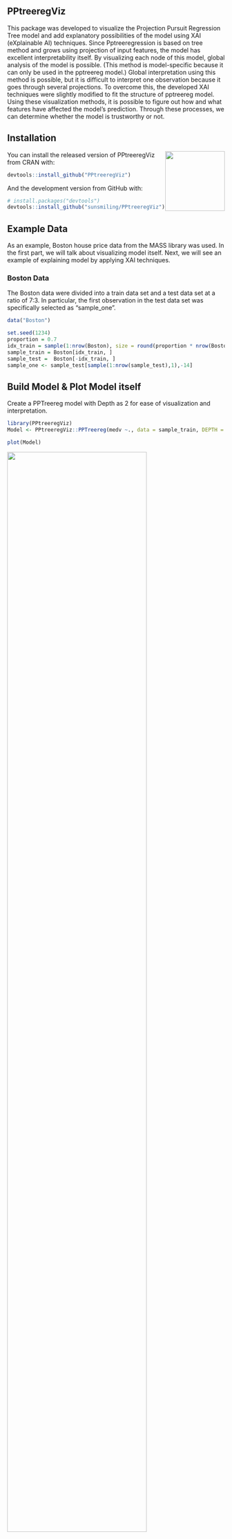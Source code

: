 
<!-- README.md is generated from README.Rmd. Please edit that file -->

## PPtreeregViz

<!-- badges: start -->
<!-- badges: end -->

This package was developed to visualize the Projection Pursuit
Regression Tree model
<a href="https://www.mdpi.com/2076-3417/11/21/9885/pdf"></a> and add
explanatory possibilities of the model using XAI (eXplainable AI)
techniques. Since Pptreeregression is based on tree method and grows
using projection of input features, the model has excellent
interpretability itself. By visualizing each node of this model, global
analysis of the model is possible. (This method is model-specific
because it can only be used in the pptreereg model.) Global
interpretation using this method is possible, but it is difficult to
interpret one observation because it goes through several projections.
To overcome this, the developed XAI techniques were slightly modified to
fit the structure of pptreereg model. Using these visualization methods,
it is possible to figure out how and what features have affected the
model’s prediction. Through these processes, we can determine whether
the model is trustworthy or not.

## Installation

<a href='https://github.com/sunsmiling/PPtreeregViz'><img src="man/figures/logo.png" align="right" height="138.5"/></a>

You can install the released version of PPtreeregViz from CRAN with:

``` r
devtools::install_github("PPtreeregViz")
```

And the development version from GitHub with:

``` r
# install.packages("devtools")
devtools::install_github("sunsmiling/PPtreeregViz")
```

## Example Data

As an example, Boston house price data from the MASS library was used.
In the first part, we will talk about visualizing model itself. Next, we
will see an example of explaining model by applying XAI techniques.

### Boston Data

The Boston data were divided into a train data set and a test data set
at a ratio of 7:3. In particular, the first observation in the test data
set was specifically selected as “sample_one”.

``` r
data("Boston")

set.seed(1234)
proportion = 0.7
idx_train = sample(1:nrow(Boston), size = round(proportion * nrow(Boston)))
sample_train = Boston[idx_train, ]
sample_test =  Boston[-idx_train, ]
sample_one <- sample_test[sample(1:nrow(sample_test),1),-14]
```

## Build Model & Plot Model itself

Create a PPTreereg model with Depth as 2 for ease of visualization and
interpretation.

``` r
library(PPtreeregViz)
Model <- PPtreeregViz::PPTreereg(medv ~., data = sample_train, DEPTH = 2)
```

``` r
plot(Model)
```

<img src="man/figures/README-unnamed-chunk-4-1.png" width="80%" />

    #> NULL

Through `pp_ggparty`, marginal predicted values and actual values are
drawn according to independent variables for each final node. In the
group with the lower 25% of house prices, lstat(lower status of the
population (percent)) had a wide range from 10 to 30, but in the group
with the top 25%, lstat had only values less than 15.

``` r
pp_ggparty(Model, "lstat", final.rule = 1)
```

<img src="man/figures/README-unnamed-chunk-5-1.png" width="80%" />

``` r
pp_ggparty(Model, "lstat", final.rule = 4)
```

<img src="man/figures/README-unnamed-chunk-6-1.png" width="80%" />

``` r
pp_ggparty(Model, "lstat", final.rule = 5)
```

<img src="man/figures/README-unnamed-chunk-7-1.png" width="80%" />

### variable importance plot

By using the combination of the regression coefficient values of the
projection values at each split node, the importance of the variables
for which the model was built can be calculated. `PPimportance`
calculate split node’s coefficients and can be drawn for each final
leaf. The blue bar represents the positive slope (effect), and the red
bar represents the negative slope.

Variables are sorted according to the overall size of each bar, so you
can know the variables that are considered important for each final node
sequentially.

``` r
Tree.Imp <- PPimportance(Model) 
plot(Tree.Imp)
```

<img src="man/figures/README-unnamed-chunk-8-1.png" width="80%" />

If you use some arguments such as `marginal = TRUE` and `num_var`, you
can see the desired number of marginal variable importance of the whole
rather than each final leaf.

``` r
plot(Tree.Imp, marginal = TRUE, num_var = 5)
#> Warning: `guides(<scale> = FALSE)` is deprecated. Please use `guides(<scale> =
#> "none")` instead.
```

<img src="man/figures/README-unnamed-chunk-9-1.png" width="80%" />

### Node visualization

`PPregNodeViz` can visualize how train data is fitted for each node.
When the node.id is 4 (i.e. first final node), the result of fitted data
is displayed in black color. In order to improve accuracy, PPTreereg can
choose the final.rule from 1 to 5, whether to use a single value or a
linear combination of independent variables.

``` r
PPregNodeViz(Model, node.id = 1)
```

<img src="man/figures/README-unnamed-chunk-10-1.png" width="80%" />

``` r
PPregNodeViz(Model, node.id = 4)
#> Warning: Removed 2 rows containing missing values (geom_point).
```

<img src="man/figures/README-unnamed-chunk-11-1.png" width="80%" />

4th final leaf’s node id is 7.

``` r
PPregNodeViz(Model,node.id = 7)
#> Warning: Removed 2 rows containing missing values (geom_point).
```

<img src="man/figures/README-unnamed-chunk-12-1.png" width="80%" />

### Variable visualization

Using `PPregvarViz` shows results similar to partial dependent plots of
how independent variable affects the prediction of Y in actual data. If
the argument `Indiv=TRUE`, the picture is drawn by dividing the grid for
each final node.

``` r
PPregVarViz(Model,"lstat")
#> `geom_smooth()` using method = 'loess' and formula 'y ~ x'
```

<img src="man/figures/README-unnamed-chunk-13-1.png" width="80%" />

``` r
PPregVarViz(Model,"lstat",indiv = TRUE)
#> `geom_smooth()` using method = 'loess' and formula 'y ~ x'
```

<img src="man/figures/README-unnamed-chunk-14-1.png" width="80%" />

``` r
PPregVarViz(Model,"chas",var.factor = TRUE)
```

<img src="man/figures/README-unnamed-chunk-15-1.png" width="80%" />

``` r
PPregVarViz(Model,"chas",indiv = TRUE, var.factor = TRUE)
```

<img src="man/figures/README-unnamed-chunk-16-1.png" width="80%" />

## Using XAI method

### Calculate SHAP for PPTreereg method

So far, we have only seen the global movement of the model itself. From
now on, we will proceed with model analysis using SHAP values. Using the
SHAP value, you can see locally how one sample data moves in the model.
In order to calculate the SHAP value more faster, the method for
calculating the kernel shap of the
[‘NorskRegnesentral/shapr’](https://github.com/NorskRegnesentral/shapr)
package was slightly modified and used.

``` r
sample_one
#>        crim zn indus chas  nox   rm  age    dis rad tax ptratio  black lstat
#> 177 0.07022  0  4.05    0 0.51 6.02 47.2 3.5549   5 296    16.6 393.23 10.11
```

Since the `empiriacl` method, which is a more accurate calculation
method, takes more time to calculate, a `simple` calculation method,
which is an estimate of this value, was used.

``` r
ppshapr.simple(PPTreeregOBJ = Model, testObs = sample_one, final.rule = 5)$dt
#>        none         crim           zn       indus        chas           nox
#> 1: 23.25114 -0.008369025 -0.007357408 0.009685125 -0.00178154 -0.0002517925
#>              rm        age        dis          rad         tax     ptratio
#> 1: -0.008369025 0.06894799 0.04018246 -0.006113893 0.009685125 0.009685125
#>           black       lstat finalLeaf
#> 1: -0.003396076 -0.04969885         3
```

Although the difference in calculation speed between ppshapr.simple and
ppshapr.empircal is quite large, it can be seen that the results are
similar.

### Decision plot

PPTreereg creates a tree based on the range of y values. Therefore, when
calculating the contributions of features of one observation, it is
natural that different values are calculated for each final leaf.
Compared with the data with y value in the lower 25% (first final leaf),
the effect of lstat of \[`sample_one`\] was very large. On the other
hand, it can be seen that the influence of rm (average number of rooms
per dwelling) is very large in data with upper 25% large y value (4th
final leaf). How each feature affects yhat in one observation can be
drawn in two ways. `decisionplot` and `waterfallplot`.

``` r
decisionplot(Model, testObs = sample_one, method="simple",varImp = "shapImp",final.rule=5)
```

<img src="man/figures/README-unnamed-chunk-19-1.png" width="80%" />

``` r
waterfallplot(Model, testObs = sample_one, method="simple", final.rule=5)
```

<img src="man/figures/README-unnamed-chunk-20-1.png" width="80%" />

### Summary & Dependence plot

We would like to see how the entire SHAP values of train data move in
the model, not the effect of one observation. Since this could be quiet
computationally expensive, so it is calculated at once using
`ppshapr_prep`.

``` r
shap_long <- ppshapr_prep(Model, final.rule = 5, method = "simple") #takes about 4 minutes
```

The summary plot visualizes how the overall features of the training
data affect the SHAP distribution. For each final leaf, a red dot means
that the feature value corresponding to that point has a high value. The
yellow color means the middle value of the feature value, and the blue
color has a lower feature value. For each leaf, features are sorted in
descending order of the SHAP’s variance. In all final leaves, rm, lstat,
and tax had a great influence in determining the house price in common.

``` r
PPshapsummary(data_long = shap_long)
```

<img src="man/figures/README-unnamed-chunk-22-1.png" width="80%" />

Through the dependency plot, for each final leaf, the effect of the
number of rooms on the house price can be seen. When the number of rooms
was 6 or less, the number of rooms did not have a significant effect on
the house price in the low house price (1st final leaf), but the SHAP
value had a negative value as the number of rooms decreased in the data
corresponding to the top 25% of the house price. In other words, it can
be interpreted that in an area with a low house price, when the number
of rooms was small or average, it did not affect house price, but in an
area with a high house price, a small number of rooms had a negative
effect on the house price.

``` r
PPshapdependence(shap_long,x = "rm")
#> Warning: Removed 1 rows containing missing values (geom_point).
#> Warning: Removed 4 rows containing missing values (geom_smooth).
```

<img src="man/figures/README-unnamed-chunk-23-1.png" width="80%" />

You can add color to see how it relates to other feature. As a result of
specifying lstat as a color, it can be seen that the lower the lstat and
the larger the number of rooms, SHAP values increase.

``` r
PPshapdependence(shap_long,x = "rm", color_feature = "lstat")
#> Warning: Removed 4 rows containing missing values (geom_smooth).
```

<img src="man/figures/README-unnamed-chunk-24-1.png" width="80%" />

Next, as a result of examining crim and age, the higher crim contributed
to the lower house price.

``` r
PPshapdependence(shap_long,x = "crim", color_feature = "age")
#> Warning: Removed 1 rows containing missing values (geom_point).
```

<img src="man/figures/README-unnamed-chunk-25-1.png" width="80%" />

### Collaboration with other packages

It can be collaborate with various XAI-related packages that have
already been developed (DALEX and lime). If you use these package, you
cannot see the characteristics of each final node, but you can see the
results of the entire model. The following shows an example using the
functions in the DALEX package.

#### DALEX

``` r
library("DALEX")
#> Welcome to DALEX (version: 2.4.2).
#> Find examples and detailed introduction at: http://ema.drwhy.ai/
#> 
#> 다음의 패키지를 부착합니다: 'DALEX'
#> The following object is masked from 'package:dplyr':
#> 
#>     explain
new_explainer <- explain_PP(PPTreeregOBJ = Model, data = sample_train[,-14], 
                            y = sample_train[,14], final.rule = 4)
#> Preparation of a new explainer is initiated
#>   -> model label       :  PPTreereg with finalRule:  4 
#>   -> data              :  354  rows  13  cols 
#>   -> target variable   :  354  values 
#>   -> predict function  :  function(m, x) as.numeric(predict.PPTreereg(m, x, final.rule = final.rule)) 
#>   -> predicted values  :  No value for predict function target column. (  default  )
#>   -> model_info        :  package Model of class: PPTreereg package unrecognized , ver. Unknown , task regression (  default  ) 
#>   -> predicted values  :  numerical, min =  6.23836 , mean =  22.16265 , max =  50.86801  
#>   -> residual function :  difference between y and yhat (  default  )
#>   -> residuals         :  numerical, min =  -22.9165 , mean =  0.2167251 , max =  29.68961  
#>   A new explainer has been created!
```

``` r
DALEX::model_performance(new_explainer)
#> Measures for:  regression
#> mse        : 16.23654 
#> rmse       : 4.029459 
#> r2         : 0.8056848 
#> mad        : 1.566196
#> 
#> Residuals:
#>           0%          10%          20%          30%          40%          50% 
#> -22.91649613  -3.46075535  -2.01332404  -1.09793019  -0.59868895  -0.09435965 
#>          60%          70%          80%          90%         100% 
#>   0.57727933   1.21600562   2.26041174   4.14090308  29.68961335
```

``` r
DALEX::model_performance(new_explainer) %>% plot()
```

<img src="man/figures/README-unnamed-chunk-28-1.png" width="80%" />

``` r
DALEX::model_profile(new_explainer, variables = "rm") %>% plot()
```

<img src="man/figures/README-unnamed-chunk-29-1.png" width="80%" />

``` r
DALEX::model_profile(new_explainer, variables = "rm") %>%
  plot(geom="profiles")
```

<img src="man/figures/README-unnamed-chunk-30-1.png" width="80%" />

``` r
DALEX::predict_parts(new_explainer, new_observation = sample_one) %>% plot()
```

<img src="man/figures/README-unnamed-chunk-31-1.png" width="80%" />

#### lime package

``` r
PP_model <- caret::train(medv ~., data = sample_train,
                         method = PPTreereg.M1 ,
                         DEPTH=2,
                         PPmethod="LDA")
#> 필요한 패키지를 로딩중입니다: lattice

lime_explainer <- lime::lime(sample_train[,-14], PP_model)
#> Warning: chas does not contain enough variance to use quantile binning. Using
#> standard binning instead.
```

In order to check whether the created model works well, it is important
to apply it to multiple instances. We implemented the Submodular Pick
algorithm in \[‘LIME’\]<a href="https://arxiv.org/abs/1602.04938"></a> ,
which presented the methodology for which instance to choose. It was
possible to extract 10 data from the data set whose final leaf is 1.

### submodularPick

``` r
class1s_obs <- SubPick_PPTreereg(Model, lime_explainer, "class1", obsnum = 10) 
class1s_obs$obs 
#>  [1] "415" "381" "390" "393" "455" "440" "406" "452" "432" "426"
```

``` r
decisionplot(Model, testObs = class1s_obs$df , method="simple",varImp = "shapImp",final.rule=5)
```

<img src="man/figures/README-unnamed-chunk-34-1.png" width="80%" />
